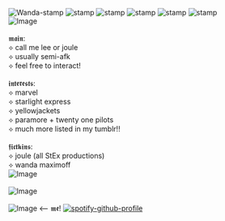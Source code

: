 
![Wanda-stamp](https://github.com/user-attachments/assets/71a74aa3-a9d4-4102-b649-584dc7b69d5a) ![stamp](https://github.com/user-attachments/assets/6cf0f308-bb8a-48c6-a1f2-0088aa2defe5) ![stamp](https://github.com/user-attachments/assets/458e9db4-36f7-4b95-bc5b-8ea86fd921b0) ![stamp](https://github.com/user-attachments/assets/69a5cb12-10f9-4971-81f8-7eb8ab171d81) ![stamp](https://github.com/user-attachments/assets/af5cf4e5-a850-47dc-9250-4dfdfa95a6ad) ![stamp](https://github.com/user-attachments/assets/1b9e1820-8adb-4df4-878e-80db105ab656)
<br />
![Image](https://github.com/user-attachments/assets/e607a10f-f3ef-4729-a6db-0eb67f09b1b5)
<br />
<br />
𝖒𝖆𝖎𝖓:
<br />
⟡ call me lee or joule <br />
⟡ usually semi-afk <br />
⟡ feel free to interact! <br />
<br />
𝖎𝖓𝖙𝖊𝖗𝖊𝖘𝖙𝖘:
<br />
⟡ marvel <br />
⟡ starlight express <br />
⟡ yellowjackets <br />
⟡ paramore + twenty one pilots <br />
⟡ much more listed in my tumblr!! <br />
<br />
𝖋𝖎𝖈𝖙𝖐𝖎𝖓𝖘:
<br />
⟡ joule (all StEx productions) <br />
⟡ wanda maximoff <br />
![Image](https://github.com/user-attachments/assets/f2849bc8-a35e-463d-9bba-4ae3fe7364d5) <br />
<br />
![Image](https://github.com/user-attachments/assets/e607a10f-f3ef-4729-a6db-0eb67f09b1b5) <br />
<br />
![Image](https://github.com/user-attachments/assets/7fa163e2-1e83-47d3-827b-00d5aa799752) <-- 𝖒𝖊! [![spotify-github-profile](https://spotify-github-profile.kittinanx.com/api/view?uid=4p5upeog7e0kokhlvoh5brzrt&cover_image=true&theme=default&show_offline=true&background_color=000000&interchange=true&bar_color=9a1313)](https://github.com/kittinan/spotify-github-profile) <br />
